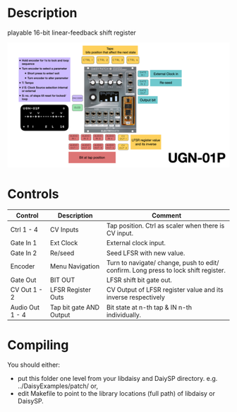 # Description
playable 16-bit linear-feedback shift register

![module overview](overview.png)

# Controls
| Control | Description | Comment |
| --- | --- | --- |
| Ctrl 1 - 4 | CV Inputs | Tap position. Ctrl as scaler when there is CV input. |
| Gate In 1 | Ext Clock | External clock input. |
| Gate In 2 | Re/seed | Seed LFSR with new value. |  
| Encoder | Menu Navigation | Turn to navigate/ change, push to edit/ confirm. Long press to lock shift register.|
| Gate Out | BIT OUT | LFSR shift bit gate out. |
| CV Out 1 - 2 | LFSR Register Outs | CV Output of LFSR register value and its inverse respectively |
| Audio Out 1 - 4 | Tap bit gate AND Output | Bit state at n-th tap & IN n-th individually. |

# Compiling
You should either:
- put this folder one level from your libdaisy and DaiySP directory. e.g. ../DaisyExamples/patch/ or,
- edit Makefile to point to the library locations (full path) of libdaisy or DaisySP.
